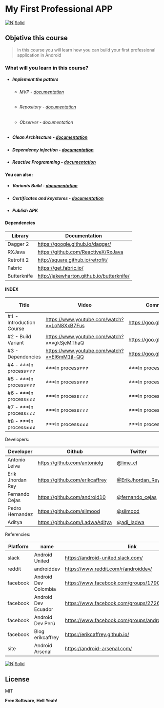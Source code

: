 
# My First Professional APP

[![N|Solid](https://www.finesofttechnologies.com/images/android.jpg)]()


## Objetive this course
> In this course you will learn how you can build your first professional application in Android

### What will you learn in this course?

  - ##### Implement the patters
    - ###### MVP                   - [documentation](https://martinfowler.com/eaaDev/ModelViewPresenter.html)
    - ###### Repository            - [documentation](https://martinfowler.com/eaaCatalog/repository.html)
    - ###### Observer              - documentation
  -  ##### Clean Architecture     - [documentation](https://8thlight.com/blog/uncle-bob/2012/08/13/the-clean-architecture.html)
  -   ##### Dependency injection  - [documentation](https://sites.google.com/site/unclebobconsultingllc/blogs-by-robert-martin/dependency-injection-inversion)
  -   ##### Reactive Programming  - [documentation](https://github.com/ReactiveX/RxJava)



#### You can also:
  - #####  Variants Build - [documentation](https://developer.android.com/studio/build/build-variants.html?hl=en)
  - #####  Certificates and keystores - [documentation](https://developer.android.com/studio/publish/app-signing.html)
  - #####  Publish APK 
  

#### Dependencies

| Library | Documentation |
| ------ | ------ |
| Dagger 2 | https://google.github.io/dagger/ |
| RXJava | https://github.com/ReactiveX/RxJava |
| Retrofit 2 | http://square.github.io/retrofit/ |
| Fabric | https://get.fabric.io/ |
| Butterknife | http://jakewharton.github.io/butterknife/ |

#### INDEX

| Title | Video | Commit | Date Publish |
| ------ | ------ | ------ | ------ |
| #1 - Introduction Course | https://www.youtube.com/watch?v=LoN8XxB7Fus | https://goo.gl/8mU6Gy| published |
| #2 - Build Variant | https://www.youtube.com/watch?v=vgkSjeMThaQ | https://goo.gl/8mU6Gy| published |
| #3 - Dependencies | https://www.youtube.com/watch?v=EI6mM1jl-QQ  | https://goo.gl/hjFGrH | published |
| #4 - ≠≠≠In process≠≠≠  | ≠≠≠In process≠≠≠ | ≠≠≠In process≠≠≠ | 10/20/2017 |
| #5 - ≠≠≠In process≠≠≠  | ≠≠≠In process≠≠≠ | ≠≠≠In process≠≠≠ | 10/23/2017 |
| #6 - ≠≠≠In process≠≠≠  | ≠≠≠In process≠≠≠ | ≠≠≠In process≠≠≠ | 10/26/2017 |
| #7 - ≠≠≠In process≠≠≠  | ≠≠≠In process≠≠≠ | ≠≠≠In process≠≠≠ | 10/29/2017 |
| #8 - ≠≠≠In process≠≠≠  | ≠≠≠In process≠≠≠ | ≠≠≠In process≠≠≠ | 10/31/2017 |




  
 Developers: 
 
| Developer | Github | Twitter |
| ------ | ------ | ------ |
| Antonio Leiva | https://github.com/antoniolg | [@lime_cl](https://twitter.com/lime_cl) |
| Erik Jhordan Rey | https://github.com/erikcaffrey | [@ErikJhordan_Rey](https://twitter.com/ErikJhordan_Rey) |
| Fernando Cejas | https://github.com/android10 | [@fernando_cejas](https://twitter.com/fernando_cejas) |
| Pedro Hernandez | https://github.com/silmood | [@silmood](https://twitter.com/silmood) |
| Aditya | https://github.com/LadwaAditya | [@adi_ladwa](https://twitter.com/adi_ladwa) |




Referencies: 
 
| Platform | name | link |
| ------ | ------ | ------ |
| slack | Android United | https://android-united.slack.com/ |
| reddit | androiddev | https://www.reddit.com/r/androiddev/ |
| facebook | Android Dev Colombia | https://www.facebook.com/groups/1790962841192753/ |
| facebook | Android Dev Ecuador | https://www.facebook.com/groups/272618353140574 |
| facebook | Android Dev Perú | https://www.facebook.com/groups/androidpe |
| facebook | Blog erikcaffrey | https://erikcaffrey.github.io/ |
| site | Android Arsenal | https://android-arsenal.com/ |

 
 
 [![N|Solid]( http://loscastillo.cl/images/en-construccion_banner-608x227.jpg)]()

 
 
 
License
----

MIT


**Free Software, Hell Yeah!**

   [PlDb]: <https://github.com/joemccann/dillinger/tree/master/plugins/dropbox/README.md>
   [PlGh]: <https://github.com/joemccann/dillinger/tree/master/plugins/github/README.md>
   [PlGd]: <https://github.com/joemccann/dillinger/tree/master/plugins/googledrive/README.md>
   [PlOd]: <https://github.com/joemccann/dillinger/tree/master/plugins/onedrive/README.md>
   [PlMe]: <https://github.com/joemccann/dillinger/tree/master/plugins/medium/README.md>
   [PlGa]: <https://github.com/RahulHP/dillinger/blob/master/plugins/googleanalytics/README.md>
